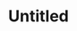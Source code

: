 ---
layout: item
serie: serie1
number: '8'
medium: paper
title: Untitled
about: Acrylic on 224g white grained paper, 50x50cm. 2016
---